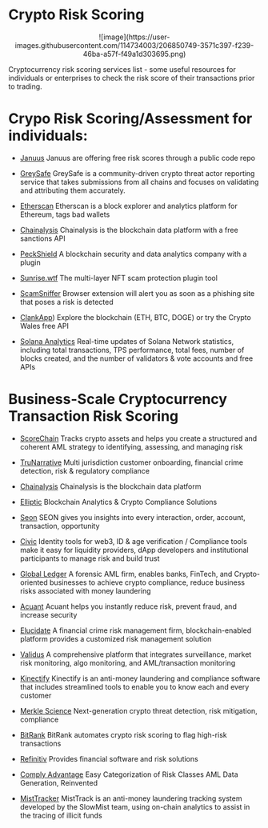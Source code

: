 

# Crypto Risk Scoring

<p align="center">
![image](https://user-images.githubusercontent.com/114734003/206850749-3571c397-f239-46ba-a57f-f49a1d303695.png)
<p>
  
Cryptocurrency risk scoring services list - some useful resources for individuals or enterprises to check the risk score of their transactions prior to trading.

# Crypo Risk Scoring/Assessment for individuals: 

- [Januus](https://github.com/januusio/cryptowallet_risk_scoring)
Januus are offering free risk scores through a public code repo

- [GreySafe](https://greysafe.com/)
GreySafe is a community-driven crypto threat actor reporting service that takes submissions from all chains and focuses on validating and attributing them accurately.

-   [Etherscan](https://etherscan.io/login)
Etherscan is a block explorer and analytics platform for Ethereum, tags bad wallets 


-   [Chainalysis](https://go.chainalysis.com/crypto-sanctions-screening.html)
Chainalysis is the blockchain data platform with a free sanctions API


-   [PeckShield](https://chrome.google.com/webstore/detail/peckshieldalert/dakkielolpafjbgnjnakddabmbbkcioe)
A blockchain security and data analytics company with a plugin


-   [Sunrise.wtf](https://chrome.google.com/webstore/detail/sunrise-nft-scam-protecto/laciddhhmjgkkmlbcgflngnimonaidfc)
The multi-layer NFT scam protection plugin tool


-   [ScamSniffer](https://chrome.google.com/webstore/detail/scam-sniffer/mnkbccinkbalkmmnmbcicdobcmgggmfc)
Browser extension will alert you as soon as a phishing site that poses a risk is detected


-   [ClankApp](https://docs.clankapp.com/#introduction))
Explore the blockchain (ETH, BTC, DOGE) or try the Crypto Wales free API


-   [Solana Analytics](https://public-api.solscan.io/docs/#/)
Real-time updates of Solana Network statistics, including total transactions, TPS performance, total fees, number of blocks created, and the number of validators & vote accounts and free APIs


# Business-Scale Cryptocurrency Transaction Risk Scoring

-   [ScoreChain](https://www.scorechain.com/)
Tracks crypto assets and helps you create a structured and coherent AML strategy to identifying, assessing, and managing risk

-   [TruNarrative](https://trunarrative.com/)
Multi jurisdiction customer onboarding, financial crime detection, risk & regulatory compliance

-   [Chainalysis](https://www.chainalysis.com/)
Chainalysis is the blockchain data platform

-   [Elliptic](https://www.elliptic.co/)
Blockchain Analytics & Crypto Compliance Solutions

-   [Seon](https://seon.io/)
SEON gives you insights into every interaction, order, account, transaction, opportunity

-   [Civic](https://www.civic.com/)
Identity tools for web3, ID & age verification / Compliance tools make it easy for liquidity providers, dApp developers and institutional participants to manage risk and build trust

-   [Global Ledger](https://glprotocol.com/)
A forensic AML firm, enables banks, FinTech, and Crypto-oriented businesses to achieve crypto compliance, reduce business risks associated with money laundering

-   [Acuant](https://www.acuant.com/)
Acuant helps you instantly reduce risk, prevent fraud, and increase security

-   [Elucidate](https://www.elucidate.co/)
A financial crime risk management firm, blockchain-enabled platform provides a customized risk management solution

-   [Validus](https://www.validusrm.com/)
A comprehensive platform that integrates surveillance, market risk monitoring, algo monitoring, and AML/transaction monitoring

-   [Kinectify](https://www.kinectify.com/)
Kinectify is an anti-money laundering and compliance software that includes streamlined tools to enable you to know each and every customer

-   [Merkle Science](https://www.merklescience.com/)
Next-generation crypto threat detection, risk mitigation, compliance

-   [BitRank](https://bitrankverified.com/)
BitRank automates crypto risk scoring to flag high-risk transactions

-   [Refinitiv](https://www.refinitiv.com/en)
Provides financial software and risk solutions

-   [Comply Advantage](https://complyadvantage.com/?_gl=1*70dwcu*_up*MQ..&gclid=Cj0KCQjw1vSZBhDuARIsAKZlijRDLjl_r5vQjKzgOCbrnHmJG9nR5M0OqUyxDmlrHTCa8eI5DdRBaK0aAuj7EALw_wcB)
Easy Categorization of Risk Classes AML Data Generation, Reinvented

-   [MistTracker](https://misttrack.io/index.html)
MistTrack is an anti-money laundering tracking system developed by the SlowMist team, using on-chain analytics to assist in the tracing of illicit funds

